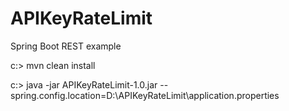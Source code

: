 # APIKeyRateLimit
Spring Boot REST example



c:\> mvn clean install

c:\> java -jar APIKeyRateLimit-1.0.jar --spring.config.location=D:\APIKeyRateLimit\application.properties

